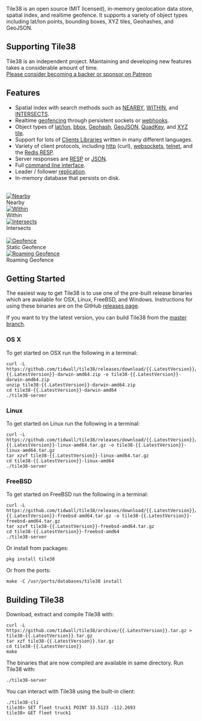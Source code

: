 <!-- 
layout: index.html
title:  Tile38 - Geolocation data store, spatial index, and realtime geofence
class:  home
-->


Tile38 is an open source (MIT licensed), in-memory geolocation data store, spatial index, and realtime geofence. It supports a variety of object types including lat/lon points, bounding boxes, XYZ tiles, Geohashes, and GeoJSON.


## Supporting Tile38

Tile38 is an independent project. Maintaining and developing new features takes a considerable amount of time.  
[Please consider becoming a backer or sponsor on Patreon](https://www.patreon.com/tidwall)


## Features

- Spatial index with search methods such as [NEARBY](/commands/nearby), [WITHIN](/commands/within), and [INTERSECTS](/commands/intersects).
- Realtime [geofencing](/topics/geofencing) through persistent sockets or [webhooks](/commands/sethook).
- Object types of [lat/lon](/topics/object-types#latlon-point), [bbox](/topics/object-types#bounding-box), [Geohash](/topics/object-types#geohash), [GeoJSON](/topics/object-types#geojson), [QuadKey](/topics/object-types#quadkey), and [XYZ tile](/topics/object-types#xyz-tile).
- Support for lots of [Clients Libraries](/clients) written in many different languages.
- Variety of client protocols, including [http](/topics/network-protocols#http) (curl), [websockets](/topics/network-protocols#websockets), [telnet](/topics/network-protocols#telnet), and the [Redis RESP](http://redis.io/topics/protocol).
- Server responses are [RESP](http://redis.io/topics/protocol) or [JSON](http://www.json.org).
- Full [command line interface](/topics/command-line-interface).
- Leader / follower [replication](/topics/replication).
- In-memory database that persists on disk.

<br>

<div class="extable">
    <div class="r1"><a href="/commands/nearby"><img src="/assets/img/search-nearby.png" alt="Nearby" border="0"></a><br>Nearby</div
    ><div class="r1"><a href="/commands/within"><img src="/assets/img/search-within.png" alt="Within" border="0"></a><br>Within</div
    ><div class="r1"><a href="/commands/intersects"><img src="/assets/img/search-intersects.png" alt="Intersects" border="0"></a><br>Intersects</div
    ><br class="split"><div class="r2a"></div><div class="r2"><a href="/topics/geofencing"><img src="/assets/img/geofence.gif" alt="Geofence" border="0"></a><br>Static Geofence</div
    ><div class="r2"><a href="/topics/roaming-geofences"><img src="/assets/img/roaming.gif" alt="Roaming Geofence" border="0"></a><br>Roaming Geofence</div><div class="r2b"></div>
</div>

<a name="getting-started"></a>
## Getting Started

The easiest way to get Tile38 is to use one of the pre-built release binaries which are available for OSX, Linux, FreeBSD, and Windows. Instructions for using these binaries are on the GitHub [releases page](https://github.com/tidwall/tile38/releases).

If you want to try the latest version, you can build Tile38 from the [master branch](https://github.com/tidwall/tile38).

### OS X

To get started on OSX run the following in a terminal:

```tile38-cli
curl -L  https://github.com/tidwall/tile38/releases/download/{{.LatestVersion}}/tile38-{{.LatestVersion}}-darwin-amd64.zip -o tile38-{{.LatestVersion}}-darwin-amd64.zip
unzip tile38-{{.LatestVersion}}-darwin-amd64.zip
cd tile38-{{.LatestVersion}}-darwin-amd64
./tile38-server
```

### Linux

To get started on Linux run the following in a terminal:

```tile38-cli
curl -L  https://github.com/tidwall/tile38/releases/download/{{.LatestVersion}}/tile38-{{.LatestVersion}}-linux-amd64.tar.gz -o tile38-{{.LatestVersion}}-linux-amd64.tar.gz
tar xzvf tile38-{{.LatestVersion}}-linux-amd64.tar.gz
cd tile38-{{.LatestVersion}}-linux-amd64
./tile38-server
```

### FreeBSD

To get started on FreeBSD run the following in a terminal:

```tile38-cli
curl -L  https://github.com/tidwall/tile38/releases/download/{{.LatestVersion}}/tile38-{{.LatestVersion}}-freebsd-amd64.tar.gz -o tile38-{{.LatestVersion}}-freebsd-amd64.tar.gz
tar xzvf tile38-{{.LatestVersion}}-freebsd-amd64.tar.gz
cd tile38-{{.LatestVersion}}-freebsd-amd64
./tile38-server
```

Or install from packages:

```tile38-cli
pkg install tile38
```

Or from the ports:

```tile38-cli
make -C /usr/ports/databases/tile38 install
```

<a name="building"></a>
## Building Tile38
Download, extract and compile Tile38 with:

```tile38-cli
curl -L https://github.com/tidwall/tile38/archive/{{.LatestVersion}}.tar.gz > tile38-{{.LatestVersion}}.tar.gz
tar xzf tile38-{{.LatestVersion}}.tar.gz
cd tile38-{{.LatestVersion}}
make
```

The binaries that are now compiled are available in same directory. Run Tile38 with:

```tile38-cli
./tile38-server
```

You can interact with Tile38 using the built-in client:

```tile38-cli
./tile38-cli
tile38> SET fleet truck1 POINT 33.5123 -112.2693
tile38> GET fleet truck1
```
